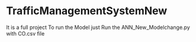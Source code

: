 # TrafficManagementSystemNew
 It is a full project
 To run the Model
 just Run the ANN_New_Modelchange.py with CO.csv file
